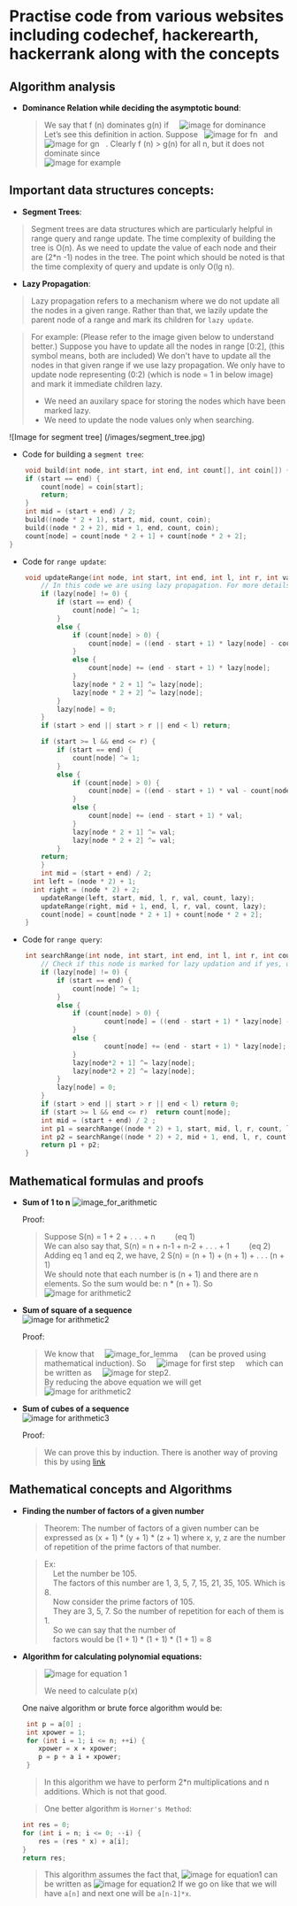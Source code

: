 # Practise code from various websites including codechef, hackerearth, hackerrank along with the concepts

## Algorithm analysis
* **Dominance Relation while deciding the asymptotic bound**:

    > We say that f (n) dominates g(n) if &nbsp; &nbsp; ![image for dominance](/images/algo_analysic_dominance_rel.png)  
    > Let’s see this definition in action. Suppose &nbsp; ![image for fn](/images/algo_analysic_fn.png) &nbsp; and &nbsp; ![image for gn](/images/algo_analysis_gn.png) &nbsp; . Clearly
      f (n) > g(n) for all n, but it does not dominate since  
    > ![image for example](/images/algo_analysis_dominance_ex_1.png)

## Important data structures concepts:
* **Segment Trees**:
> Segment trees are data structures which are particularly helpful in range query and 
> range update.
> The time complexity of building the tree is O(n). As we need to update the value of 
> each node and their are (2*n -1) nodes in the tree.
> The point which should be noted is that the time complexity of query and update is
> only O(lg n).


* **Lazy Propagation**:
> Lazy propagation refers to a mechanism where we do not update all the nodes in a 
> given range. Rather than that, we lazily update the parent node of a range and mark
> its children for `lazy update`.

> For example: (Please refer to the image given below to understand better.)
> Suppose you have to update all the nodes in range [0:2], (this symbol means, both are included)
> We don't have to update all the nodes in that given range if we use lazy propagation. We only
> have to update node representing (0:2) (which is node = 1 in below image) and mark it immediate children lazy.
> 	* We need an auxilary space for storing the nodes which have been marked lazy.
>   * We need to update the node values only when searching.

![Image for segment tree]
(/images/segment_tree.jpg)

* Code for building a `segment tree`:
```c++
    void build(int node, int start, int end, int count[], int coin[]) {
	if (start == end) {
		count[node] = coin[start];
		return;
	}
	int mid = (start + end) / 2;
	build((node * 2 + 1), start, mid, count, coin);
	build((node * 2 + 2), mid + 1, end, count, coin);
	count[node] = count[node * 2 + 1] + count[node * 2 + 2];
}
```

* Code for `range update`:
```c++
	void updateRange(int node, int start, int end, int l, int r, int val, int count[], int lazy[]) {
		// In this code we are using lazy propagation. For more details about lazy propagation read above.
		if (lazy[node] != 0) {
			if (start == end) {
				count[node] ^= 1;
			}
			else {
				if (count[node] > 0) {
					count[node] = ((end - start + 1) * lazy[node] - count[node]);
				}
				else {
					count[node] += (end - start + 1) * lazy[node];
				}
				lazy[node * 2 + 1] ^= lazy[node];
				lazy[node * 2 + 2] ^= lazy[node];
			}
			lazy[node] = 0;
		}
		if (start > end || start > r || end < l) return;

		if (start >= l && end <= r) {
			if (start == end) {
				count[node] ^= 1;
			}
			else {
				if (count[node] > 0) {
					count[node] = ((end - start + 1) * val - count[node]);
				}
				else {
					count[node] += (end - start + 1) * val;
				}
				lazy[node * 2 + 1] ^= val;
				lazy[node * 2 + 2] ^= val;
			}
	    return;
		}
		int mid = (start + end) / 2;
	  int left = (node * 2) + 1;
	  int right = (node * 2) + 2;
		updateRange(left, start, mid, l, r, val, count, lazy);
		updateRange(right, mid + 1, end, l, r, val, count, lazy);
		count[node] = count[node * 2 + 1] + count[node * 2 + 2];
	}
```
* Code for `range query`:
```c++
	int searchRange(int node, int start, int end, int l, int r, int count[], int lazy[]) {
		// Check if this node is marked for lazy updation and if yes, udpate it.
		if (lazy[node] != 0) {
			if (start == end) {
				count[node] ^= 1;
			}
			else {
				if (count[node] > 0) {
						count[node] = ((end - start + 1) * lazy[node] - count[node]);
				}
				else {
						count[node] += (end - start + 1) * lazy[node];
				}
				lazy[node*2 + 1] ^= lazy[node];
				lazy[node*2 + 2] ^= lazy[node];
			}
			lazy[node] = 0;
		}
		if (start > end || start > r || end < l) return 0;
		if (start >= l && end <= r)  return count[node];
		int mid = (start + end) / 2 ;
		int p1 = searchRange((node * 2) + 1, start, mid, l, r, count, lazy);
		int p2 = searchRange((node * 2) + 2, mid + 1, end, l, r, count, lazy);
		return p1 + p2;
	}
```
 
## Mathematical formulas and proofs
* **Sum of 1 to n**
![image_for_arithmetic](/images/arithmatic_sequence.png)
  
    Proof:
    > Suppose S(n) = 1 + 2 + . . . + n     &nbsp; &nbsp; &nbsp; &nbsp; (eq 1)  
    > We can also say that, S(n) = n + n-1 + n-2 + . . . + 1 &nbsp; &nbsp; &nbsp; &nbsp; (eq 2)   
    > Adding eq 1 and eq 2, we have,
    > 2 S(n) = (n + 1) + (n + 1) + . . . (n + 1)  
    > We should note that each number is (n + 1) and there are n elements. So the sum would be: n * (n + 1).
    > So ![image for arithmetic2](/images/arithmetic_seq_1.png)
  
* **Sum of square of a sequence**  
![image for arithmetic2](/images/arithmetic_seq_square.png)
 
    Proof:  
    > We know that  &nbsp; &nbsp; ![image_for_lemma](/images/arithmetic_lemma.png) &nbsp; &nbsp; (can be proved using mathematical induction). So  &nbsp; &nbsp; ![image for first step](/images/arithmetic_sqr_proof_step_1.png) &nbsp; &nbsp; which can be written as &nbsp; &nbsp; ![image for step2](/images/arithmetic_sqr_proof_step_2.png). &nbsp; &nbsp;  
    > By reducing the above equation we will get &nbsp; &nbsp; ![image for arithmetic2](/images/arithmetic_seq_1.png)
 
* **Sum of cubes of a sequence**   
![image for arithmetic3](/images/arithmetic_seq_cubes.png)
 
    Proof:
    > We can prove this by induction. There is another way of proving this by using [link](https://proofwiki.org/wiki/Sum_of_Sequence_of_Cubes)

## Mathematical concepts and Algorithms
* **Finding the number of factors of a given number**  

    > Theorem: The number of factors of a given number can be expressed as (x + 1) * (y + 1) * (z + 1) where x, y, z are the number of repetition of the prime factors of that number.
      
    > Ex:  
    > &nbsp; &nbsp; Let the number be 105.  
    > &nbsp; &nbsp; The factors of this number are 1, 3, 5, 7, 15, 21, 35, 105. Which is 8.  
    > &nbsp; &nbsp; Now consider the prime factors of 105.  
    > &nbsp; &nbsp; They are 3, 5, 7. So the number of repetition for each of them is 1.  
    > &nbsp; &nbsp; So we can say that the number of  
    > &nbsp; &nbsp; factors would be (1 + 1) * (1 + 1) * (1 + 1) = 8

* **Algorithm for calculating polynomial equations:**  

    > ![image for equation 1](/images/pol_equation.png)
    > 
    > We need to calculate p(x)

    One naive algorithm or brute force algorithm would be:
    
    ```c++
     int p = a[0] ;
     int xpower = 1;
     for (int i = 1; i <= n; ++i) {
        xpower = x ∗ xpower;
        p = p + a i ∗ xpower;
     }
    ```
    > In this algorithm we have to perform 2*n multiplications and n additions. Which is not that good.
    
    > One better algorithm is `Horner's Method`:
    
    ```c++
    int res = 0;
    for (int i = n; i <= 0; --i) {
        res = (res * x) + a[i];
    }
    return res;
    ```
    > This algorithm assumes the fact that,
    > ![image for equation1](/images/pol_equation.png) can be written as
    > ![image for equation2](/images/pol_equation_1.png)
    > If we go on like that we will have `a[n]` and next one will be
    > `a[n-1]*x`.